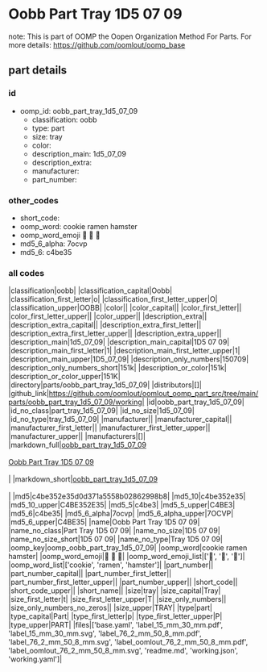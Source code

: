 # Oobb Part Tray 1D5 07 09  

note: This is part of OOMP the Oopen Organization Method For Parts. For more details: https://github.com/oomlout/oomp_base

##  part details





### id
* oomp_id: oobb_part_tray_1d5_07_09
  * classification: oobb
  * type: part
  * size: tray
  * color: 
  * description_main: 1d5_07_09
  * description_extra: 
  * manufacturer: 
  * part_number: 

### other_codes
* short_code: 
* oomp_word: cookie ramen hamster
* oomp_word_emoji :cookie: :ramen: :hamster:
* md5_6_alpha: 7ocvp
* md5_6: c4be35

### all codes 
|classification|oobb|
|classification_capital|Oobb|
|classification_first_letter|o|
|classification_first_letter_upper|O|
|classification_upper|OOBB|
|color||
|color_capital||
|color_first_letter||
|color_first_letter_upper||
|color_upper||
|description_extra||
|description_extra_capital||
|description_extra_first_letter||
|description_extra_first_letter_upper||
|description_extra_upper||
|description_main|1d5_07_09|
|description_main_capital|1D5 07 09|
|description_main_first_letter|1|
|description_main_first_letter_upper|1|
|description_main_upper|1D5_07_09|
|description_only_numbers|150709|
|description_only_numbers_short|151k|
|description_or_color|151k|
|description_or_color_upper|151K|
|directory|parts/oobb_part_tray_1d5_07_09|
|distributors|[]|
|github_link|https://github.com/oomlout/oomlout_oomp_part_src/tree/main/parts/oobb_part_tray_1d5_07_09/working|
|id|oobb_part_tray_1d5_07_09|
|id_no_class|part_tray_1d5_07_09|
|id_no_size|1d5_07_09|
|id_no_type|tray_1d5_07_09|
|manufacturer||
|manufacturer_capital||
|manufacturer_first_letter||
|manufacturer_first_letter_upper||
|manufacturer_upper||
|manufacturers|[]|
|markdown_full|[oobb_part_tray_1d5_07_09](https://github.com/oomlout/oomlout_oomp_part_src/tree/main/parts/oobb_part_tray_1d5_07_09/working)<br>[](https://github.com/oomlout/oomlout_oomp_part_src/tree/main/parts/oobb_part_tray_1d5_07_09/working)<br>[Oobb Part Tray 1D5 07 09](https://github.com/oomlout/oomlout_oomp_part_src/tree/main/parts/oobb_part_tray_1d5_07_09/working)<br><br>|
|markdown_short|[oobb_part_tray_1d5_07_09](https://github.com/oomlout/oomlout_oomp_part_src/tree/main/parts/oobb_part_tray_1d5_07_09/working)<br><br>|
|md5|c4be352e35d0d371a5558b02862998b8|
|md5_10|c4be352e35|
|md5_10_upper|C4BE352E35|
|md5_5|c4be3|
|md5_5_upper|C4BE3|
|md5_6|c4be35|
|md5_6_alpha|7ocvp|
|md5_6_alpha_upper|7OCVP|
|md5_6_upper|C4BE35|
|name|Oobb Part Tray 1D5 07 09|
|name_no_class|Part Tray 1D5 07 09|
|name_no_size|1D5 07 09|
|name_no_size_short|1D5 07 09|
|name_no_type|Tray 1D5 07 09|
|oomp_key|oomp_oobb_part_tray_1d5_07_09|
|oomp_word|cookie ramen hamster|
|oomp_word_emoji|:cookie: :ramen: :hamster:|
|oomp_word_emoji_list|[':cookie:', ':ramen:', ':hamster:']|
|oomp_word_list|['cookie', 'ramen', 'hamster']|
|part_number||
|part_number_capital||
|part_number_first_letter||
|part_number_first_letter_upper||
|part_number_upper||
|short_code||
|short_code_upper||
|short_name||
|size|tray|
|size_capital|Tray|
|size_first_letter|t|
|size_first_letter_upper|T|
|size_only_numbers||
|size_only_numbers_no_zeros||
|size_upper|TRAY|
|type|part|
|type_capital|Part|
|type_first_letter|p|
|type_first_letter_upper|P|
|type_upper|PART|
|files|['base.yaml', 'label_15_mm_30_mm.pdf', 'label_15_mm_30_mm.svg', 'label_76_2_mm_50_8_mm.pdf', 'label_76_2_mm_50_8_mm.svg', 'label_oomlout_76_2_mm_50_8_mm.pdf', 'label_oomlout_76_2_mm_50_8_mm.svg', 'readme.md', 'working.json', 'working.yaml']|
